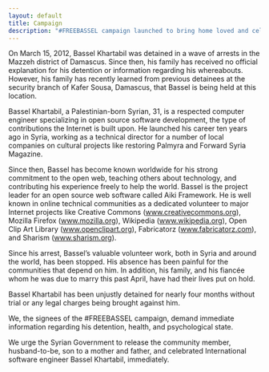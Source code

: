 ```yaml
---
layout: default
title: Campaign
description: "#FREEBASSEL campaign launched to bring home loved and celebrated internet volunteer detained in syria"
---
```


On March  15, 2012, Bassel Khartabil was detained in a wave of arrests in the Mazzeh district of Damascus. Since then, his family has received no official explanation for his detention or information regarding his whereabouts. However, his family has recently learned from previous detainees at the security branch of Kafer Sousa, Damascus, that Bassel is being held at this location. 

Bassel Khartabil, a Palestinian-born Syrian, 31, is a respected computer engineer specializing in open source software development, the type of contributions the Internet is built upon. He launched his career ten years ago in Syria, working as a technical director for a number of local companies on cultural projects like restoring Palmyra and Forward Syria Magazine. 

Since then, Bassel has become known worldwide for his strong commitment to the open web, teaching others about technology, and contributing his experience freely to help the world. Bassel is the project leader for an open source web software called Aiki Framework. He is well known in online technical communities as a dedicated volunteer to major Internet projects like Creative Commons (www.creativecommons.org), Mozilla Firefox (www.mozilla.org), Wikipedia (www.wikipedia.org), Open Clip Art Library (www.openclipart.org), Fabricatorz (www.fabricatorz.com), and Sharism (www.sharism.org). 

Since his arrest, Bassel’s valuable volunteer work, both in Syria and around the world, has been stopped. His absence has been painful for the communities that depend on him. In addition, his family, and his fiancée whom he was due to marry this past April, have had their lives put on hold.

Bassel Khartabil has been unjustly detained for nearly four months without trial or any legal charges being brought against him.

We, the signees of the #FREEBASSEL campaign, demand immediate information regarding his detention, health, and psychological state. 

We urge the Syrian Government to release the community member, husband-to-be, son to a mother and father, and celebrated International software engineer Bassel Khartabil, immediately.
